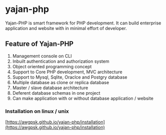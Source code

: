 # yajan-php
Yajan-PHP is smart framework for PHP development. It can build enterprise application and website with in minimal effort of developer. 

## Feature of Yajan-PHP
1.	Management console on CLI
2.	Inbuilt authentication and authorization system
3.	Object oriented programming concept 
4.	Support to Core PHP development, MVC architecture 
5.	Support to Mysql, Sqlite, Oraclce and Postgry database
6.	Multiple database as clone or replica database
7.	Master / slave database architecture
8.	Deferent database schemas in one project
9.	Can make application with or without database application / website

### Installation on linux / unix
[https://awgpsk.github.io/yajan-php/installation](https://awgpsk.github.io/yajan-php/installation)
